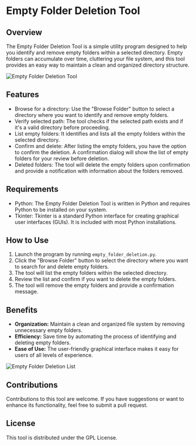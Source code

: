 # Empty Folder Deletion Tool

## Overview

The Empty Folder Deletion Tool is a simple utility program designed to help you identify and remove empty folders within a selected directory. Empty folders can accumulate over time, cluttering your file system, and this tool provides an easy way to maintain a clean and organized directory structure.

![Empty Folder Deletion Tool](images/empty_folder_deletion_tool.png)

## Features

- Browse for a directory: Use the "Browse Folder" button to select a directory where you want to identify and remove empty folders.
- Verify selected path: The tool checks if the selected path exists and if it's a valid directory before proceeding.
- List empty folders: It identifies and lists all the empty folders within the selected directory.
- Confirm and delete: After listing the empty folders, you have the option to confirm the deletion. A confirmation dialog will show the list of empty folders for your review before deletion.
- Deleted folders: The tool will delete the empty folders upon confirmation and provide a notification with information about the folders removed.

## Requirements

- Python: The Empty Folder Deletion Tool is written in Python and requires Python to be installed on your system.
- Tkinter: Tkinter is a standard Python interface for creating graphical user interfaces (GUIs). It is included with most Python installations.

## How to Use

1. Launch the program by running `empty_folder_deletion.py`.
2. Click the "Browse Folder" button to select the directory where you want to search for and delete empty folders.
3. The tool will list the empty folders within the selected directory.
4. Review the list and confirm if you want to delete the empty folders.
5. The tool will remove the empty folders and provide a confirmation message.

## Benefits

- **Organization:** Maintain a clean and organized file system by removing unnecessary empty folders.
- **Efficiency:** Save time by automating the process of identifying and deleting empty folders.
- **Ease of Use:** The user-friendly graphical interface makes it easy for users of all levels of experience.

![Empty Folder Deletion List](images/empty_folder_deletion_confirmation.png)

## Contributions

Contributions to this tool are welcome. If you have suggestions or want to enhance its functionality, feel free to submit a pull request.

## License

This tool is distributed under the GPL License.
